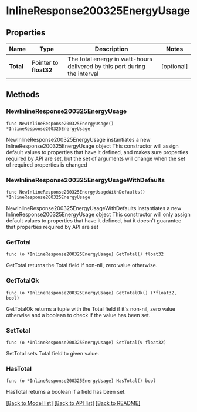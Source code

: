 # InlineResponse200325EnergyUsage

## Properties

Name | Type | Description | Notes
------------ | ------------- | ------------- | -------------
**Total** | Pointer to **float32** | The total energy in watt-hours delivered by this port during the interval | [optional] 

## Methods

### NewInlineResponse200325EnergyUsage

`func NewInlineResponse200325EnergyUsage() *InlineResponse200325EnergyUsage`

NewInlineResponse200325EnergyUsage instantiates a new InlineResponse200325EnergyUsage object
This constructor will assign default values to properties that have it defined,
and makes sure properties required by API are set, but the set of arguments
will change when the set of required properties is changed

### NewInlineResponse200325EnergyUsageWithDefaults

`func NewInlineResponse200325EnergyUsageWithDefaults() *InlineResponse200325EnergyUsage`

NewInlineResponse200325EnergyUsageWithDefaults instantiates a new InlineResponse200325EnergyUsage object
This constructor will only assign default values to properties that have it defined,
but it doesn't guarantee that properties required by API are set

### GetTotal

`func (o *InlineResponse200325EnergyUsage) GetTotal() float32`

GetTotal returns the Total field if non-nil, zero value otherwise.

### GetTotalOk

`func (o *InlineResponse200325EnergyUsage) GetTotalOk() (*float32, bool)`

GetTotalOk returns a tuple with the Total field if it's non-nil, zero value otherwise
and a boolean to check if the value has been set.

### SetTotal

`func (o *InlineResponse200325EnergyUsage) SetTotal(v float32)`

SetTotal sets Total field to given value.

### HasTotal

`func (o *InlineResponse200325EnergyUsage) HasTotal() bool`

HasTotal returns a boolean if a field has been set.


[[Back to Model list]](../README.md#documentation-for-models) [[Back to API list]](../README.md#documentation-for-api-endpoints) [[Back to README]](../README.md)


